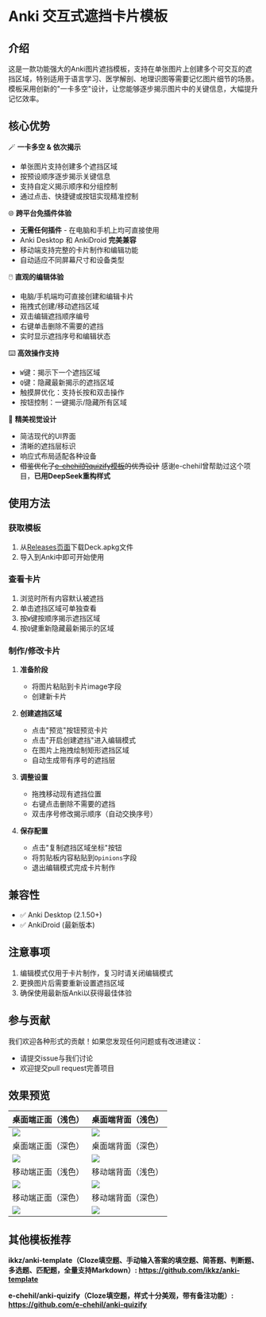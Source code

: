 # Anki 交互式遮挡卡片模板

## 介绍

这是一款功能强大的Anki图片遮挡模板，支持在单张图片上创建多个可交互的遮挡区域，特别适用于语言学习、医学解剖、地理识图等需要记忆图片细节的场景。模板采用创新的"一卡多空"设计，让您能够逐步揭示图片中的关键信息，大幅提升记忆效率。

## 核心优势

🪄 **一卡多空 & 依次揭示**  
- 单张图片支持创建多个遮挡区域  
- 按预设顺序逐步揭示关键信息  
- 支持自定义揭示顺序和分组控制  
- 通过点击、快捷键或按钮实现精准控制  

🌐 **跨平台免插件体验**  
- **无需任何插件** - 在电脑和手机上均可直接使用  
- Anki Desktop 和 AnkiDroid **完美兼容**  
- 移动端支持完整的卡片制作和编辑功能  
- 自动适应不同屏幕尺寸和设备类型  

🖱️ **直观的编辑体验**  
- 电脑/手机端均可直接创建和编辑卡片  
- 拖拽式创建/移动遮挡区域  
- 双击编辑遮挡顺序编号  
- 右键单击删除不需要的遮挡  
- 实时显示遮挡序号和编辑状态  

⌨️ **高效操作支持**  
- `W`键：揭示下一个遮挡区域  
- `Q`键：隐藏最新揭示的遮挡区域  
- 触摸屏优化：支持长按和双击操作  
- 按钮控制：一键揭示/隐藏所有区域  

🎨 **精美视觉设计**  
- 简洁现代的UI界面  
- 清晰的遮挡层标识  
- 响应式布局适配各种设备  
- ~~借鉴优化了[e-chehil的quizify模板](https://github.com/e-chehil/anki-quizify)的优秀设计~~ 感谢e-chehil曾帮助过这个项目，**已用DeepSeek重构样式**

## 使用方法

### 获取模板
1. 从[Releases页面](https://github.com/Sunrongguo2008/anki-image-occlusion-template/releases)下载Deck.apkg文件
2. 导入到Anki中即可开始使用

### 查看卡片
1. 浏览时所有内容默认被遮挡  
2. 单击遮挡区域可单独查看  
3. 按`W`键按顺序揭示遮挡区域  
4. 按`Q`键重新隐藏最新揭示的区域  

### 制作/修改卡片
1. **准备阶段**  
   - 将图片粘贴到卡片image字段  
   - 创建新卡片  

2. **创建遮挡区域**  
   - 点击"预览"按钮预览卡片  
   - 点击"开启创建遮挡"进入编辑模式  
   - 在图片上拖拽绘制矩形遮挡区域  
   - 自动生成带有序号的遮挡层  

3. **调整设置**  
   - 拖拽移动现有遮挡位置  
   - 右键点击删除不需要的遮挡  
   - 双击序号修改揭示顺序（自动交换序号）  

4. **保存配置**  
   - 点击"复制遮挡区域坐标"按钮  
   - 将剪贴板内容粘贴到`Opinions`字段  
   - 退出编辑模式完成卡片制作  

## 兼容性
- ✅ Anki Desktop (2.1.50+)  
- ✅ AnkiDroid (最新版本)  

## 注意事项
1. 编辑模式仅用于卡片制作，复习时请关闭编辑模式  
2. 更换图片后需要重新设置遮挡区域  
3. 确保使用最新版Anki以获得最佳体验  

## 参与贡献
我们欢迎各种形式的贡献！如果您发现任何问题或有改进建议：
- 请提交issue与我们讨论  
- 欢迎提交pull request完善项目  

## 效果预览
桌面端正面（浅色） | 桌面端背面（浅色）
---|---
<img src="https://github.com/user-attachments/assets/7c09810c-4540-48ba-8b7a-e7114e7f7e42" > | <img src="https://github.com/user-attachments/assets/4a3a3331-49ca-411d-a19d-2213233a46c3" >
桌面端正面（深色） | 桌面端背面（深色）
<img src="https://github.com/user-attachments/assets/15d034b4-0516-4eab-a610-5ceba060013c" > | <img src="https://github.com/user-attachments/assets/98623ecb-de1b-41a1-85a9-c75d94c099d3" >
移动端正面（浅色） | 移动端背面（浅色）
<img src="https://github.com/user-attachments/assets/ea63478c-aae2-43cb-afc6-d31afbe3406f" > | <img src="https://github.com/user-attachments/assets/b96e8468-530e-4347-a652-69b2aeeb80b6" >
移动端正面（深色） | 移动端背面（深色）
<img src="https://github.com/user-attachments/assets/d3481cda-dae0-4edf-b452-06bc76a505ce" > | <img src="https://github.com/user-attachments/assets/cc0859be-8c14-41f0-b4a1-bb80ab7ac403" >


## 其他模板推荐

**ikkz/anki-template（Cloze填空题、手动输入答案的填空题、简答题、判断题、多选题、匹配题，全量支持Markdown）: https://github.com/ikkz/anki-template**

**e-chehil/anki-quizify（Cloze填空题，样式十分美观，带有备注功能）: https://github.com/e-chehil/anki-quizify**
